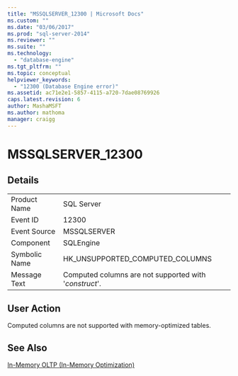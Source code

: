 ```yaml
---
title: "MSSQLSERVER_12300 | Microsoft Docs"
ms.custom: ""
ms.date: "03/06/2017"
ms.prod: "sql-server-2014"
ms.reviewer: ""
ms.suite: ""
ms.technology: 
  - "database-engine"
ms.tgt_pltfrm: ""
ms.topic: conceptual
helpviewer_keywords: 
  - "12300 (Database Engine error)"
ms.assetid: ac71e2e1-5857-4115-a720-7dae08769926
caps.latest.revision: 6
author: MashaMSFT
ms.author: mathoma
manager: craigg
---
```

# MSSQLSERVER_12300
    
## Details  
  
|||  
|-|-|  
|Product Name|SQL Server|  
|Event ID|12300|  
|Event Source|MSSQLSERVER|  
|Component|SQLEngine|  
|Symbolic Name|HK_UNSUPPORTED_COMPUTED_COLUMNS|  
|Message Text|Computed columns are not supported with '*construct*'.|  
  
## User Action  
 Computed columns are not supported with memory-optimized tables.  
  
## See Also  
 [In-Memory OLTP &#40;In-Memory Optimization&#41;](../in-memory-oltp/in-memory-oltp-in-memory-optimization.md)  
  
  

